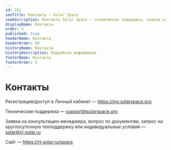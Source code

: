 ```yaml
---
id: 251
seoTitle: Контакты — Solar Space
seoDescription: Контакты Solar Space — техническая поддержка, заявка на консультацию менеджера, вопрос по документам, запрос на круглосуточную техподдержку или индивидуальные условия
displayName: Контакты
order: 5
published: true
headerName: Контакты
headerOrder: 50
historyName: Контакты
historyDescription: Подробная информация
footerName: Контакты
footerOrder: 5
---
```


# Контакты

Регистрация/доступ в Личный кабинет — https://my.solarspace.pro  

Техническая поддержка — support@solarspace.pro  

Заявка на консультацию менеджера, вопрос по документам, запрос на круглосуточную техподдержку или индивидуальные условия — solar@rt-solar.ru

Сайт — https://rt-solar.ru/space